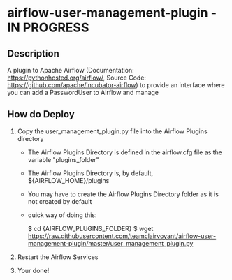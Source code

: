 # airflow-user-management-plugin - IN PROGRESS

## Description

A plugin to Apache Airflow (Documentation: https://pythonhosted.org/airflow/, Source Code: https://github.com/apache/incubator-airflow) to provide an interface where you can add a PasswordUser to Airflow and manage

## How do Deploy

1. Copy the user_management_plugin.py file into the Airflow Plugins directory

    * The Airflow Plugins Directory is defined in the airflow.cfg file as the variable "plugins_folder"
    
    * The Airflow Plugins Directory is, by default, ${AIRFLOW_HOME}/plugins
    
    * You may have to create the Airflow Plugins Directory folder as it is not created by default
    
    * quick way of doing this:
    
        $ cd {AIRFLOW_PLUGINS_FOLDER}
        $ wget https://raw.githubusercontent.com/teamclairvoyant/airflow-user-management-plugin/master/user_management_plugin.py
 
2. Restart the Airflow Services

3. Your done!
